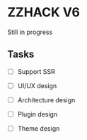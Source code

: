 # ZZHACK V6
Still in progress

## Tasks
- [ ] Support SSR
- [ ] UI/UX design
- [ ] Architecture design
- [ ] Plugin design
- [ ] Theme design

